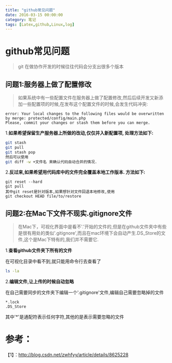 ```yaml
---
title: "github常见问题"
date: 2016-03-15 00:00:00
category: 笔记
tags: [Latex,github,Linux,log]
---
```


# github常见问题

> git 在做协作开发的时候往往代码会分支出很多个版本


## 问题1:服务器上做了配置修改

> 如果系统中有一些配置文件在服务器上做了配置修改,然后后续开发又新添加一些配置项的时候,在发布这个配置文件的时候,会发生代码冲突:

```
error: Your local changes to the following files would be overwritten by merge: protected/config/main.php
Please, commit your changes or stash them before you can merge.
```

1.**如果希望保留生产服务器上所做的改动,仅仅并入新配置项, 处理方法如下:**

```bash
git stash
git pull
git stash pop
然后可以使用
git diff -w +文件名 来确认代码自动合并的情况.
```

2.**反过来,如果希望用代码库中的文件完全覆盖本地工作版本. 方法如下:**

```
git reset --hard
git pull
其中git reset是针对版本,如果想针对文件回退本地修改,使用
git checkout HEAD file/to/restore
```

## 问题2:在Mac下文件不现实.gitignore文件

> 在Mac下，可视化界面中是看不'.'开始的文件的,但是在github文件夹中有些是很有用处的类似'.gitignore',而且在mac环境下会自动产生.DS_Store的文件,这个是Mac下特有的,我们并不需要它.

1.**查看github文件夹下所有的文件**

在可视化目录中看不到,就只能用命令行去查看了

```bash
ls -la
```

2.**编辑文件,让上传的时候自动忽略**

在自己需要同步的文件夹下编辑一个'.gitignore'文件,编辑自己需要忽略掉的文件

```
*.lock
.DS_Store
``` 

其中'*'是通配符表示任何字符,其他的是表示需要忽略的文件


# 参考：
【1】：http://blog.csdn.net/zwhfyy/article/details/8625228  